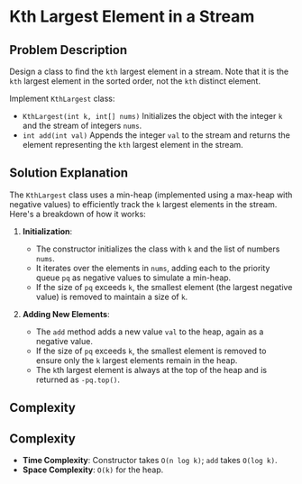 # Kth Largest Element in a Stream

## Problem Description

Design a class to find the `kth` largest element in a stream. Note that it is the `kth` largest element in the sorted order, not the `kth` distinct element.

Implement `KthLargest` class:

- `KthLargest(int k, int[] nums)` Initializes the object with the integer `k` and the stream of integers `nums`.
- `int add(int val)` Appends the integer `val` to the stream and returns the element representing the `kth` largest element in the stream.

## Solution Explanation

The `KthLargest` class uses a min-heap (implemented using a max-heap with negative values) to efficiently track the `k` largest elements in the stream. Here's a breakdown of how it works:

1. **Initialization**: 
   - The constructor initializes the class with `k` and the list of numbers `nums`.
   - It iterates over the elements in `nums`, adding each to the priority queue `pq` as negative values to simulate a min-heap.
   - If the size of `pq` exceeds `k`, the smallest element (the largest negative value) is removed to maintain a size of `k`.

2. **Adding New Elements**:
   - The `add` method adds a new value `val` to the heap, again as a negative value.
   - If the size of `pq` exceeds `k`, the smallest element is removed to ensure only the `k` largest elements remain in the heap.
   - The `k`th largest element is always at the top of the heap and is returned as `-pq.top()`.

## Complexity
## Complexity

- **Time Complexity**: Constructor takes `O(n log k)`; `add` takes `O(log k)`.
- **Space Complexity**: `O(k)` for the heap.

